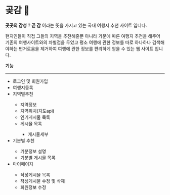 # 곶감 :tangerine:


**곳곳의 감성** ? **곧 감** 이라는 뜻을 가지고 있는 국내 여행지 추천 사이트 입니다. 

현지인들이 직접 그들의 지역을 추천해줄뿐 아니라 기분에 따른 여행지 추천을 해주어 기존의 여행사이트와의 차별점을 두었고 평소 여행에 관한 정보를 따로 하나하나 검색해야하는 번거로움을 제거하여 여행에 관한 정보를 편리하게 얻을 수 있는 웹 사이트 입니다.


**기능**
<hr>
<ul>
  <li> 로그인 및 회원가입 </li>
  <li> 여행지등록 </li>
  <li> 지역별추천 </li>
  <ul>
    <li> 지역정보 </li>
    <li> 지역위치(지도api) </li>
    <li> 인기게시물 목록 </li>
    <li> 게시물 목록 </li>
    <ul> <li> 게시물세부 </li> </ul>
  </ul>
  <li> 기분별 추천 </li>
  <ul>
    <li> 기분정보 설명 </li>
    <li> 기분별 게시물 목록 </li>
  </ul>
  <li> 마이페이지 </li>
  <ul>
    <li> 작성게시물 목록 </li>
    <li> 작성게시물 수정 및 삭제 </li>
    <li> 회원정보 수정 </li>
</ul>
